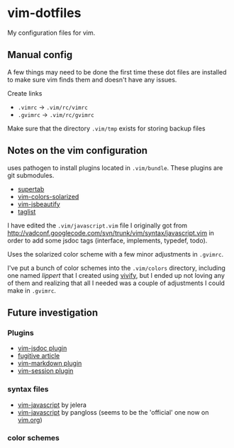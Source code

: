 vim-dotfiles
============

My configuration files for vim.

## Manual config ##

A few things may need to be done the first time these dot files
are installed to make sure vim finds them and doesn't have any issues.

Create links

- `.vimrc` -> `.vim/rc/vimrc`
- `.gvimrc` -> `.vim/rc/gvimrc`

Make sure that the directory `.vim/tmp` exists for storing backup files


## Notes on the vim configuration ##

uses pathogen to install plugins located in `.vim/bundle`.
These plugins are git submodules.

- [supertab][]
- [vim-colors-solarized][solarized]
- [vim-jsbeautify][jsbeautify]
- [taglist][]

I have edited the `.vim/javascript.vim` file I originally got from
<http://vadconf.googlecode.com/svn/trunk/vim/syntax/javascript.vim>
in order to add some jsdoc tags (interface, implements, typedef, todo).

Uses the solarized color scheme with a few minor adjustments in `.gvimrc`.

I've put a bunch of color schemes into the `.vim/colors` directory, including one named *lippert* that I created using [vivify][], but I ended up not loving any of them and realizing that all I needed was a couple of adjustments I could make in `.gvimrc`.

## Future investigation ##

### Plugins ###
- [vim-jsdoc plugin][vim-jsdoc]
- [fugitive article][fugitive]
- [vim-markdown plugin][vim-markdown]
- [vim-session plugin][vim-session]

### syntax files ###
- [vim-javascript][js-syntax-j] by jelera
- [vim-javascript][js-syntax-pg] by pangloss
  (seems to be the 'official' one now on [vim.org][vimorg-4452])

### color schemes ###



[supertab]: <https://github.com/ervandew/supertab> "supertab plugin on github"
[solarized]: <https://github.com/altercation/vim-colors-solarized> "solarized plugin on github"
[jsbeautify]: <https://github.com/maksimr/vim-jsbeautify> "vim-jsbeautify plugin on github"
[vim-jsdoc]: <https://github.com/heavenshell/vim-jsdoc> "vim-jsdoc plugin on github"
[fugitive]: <http://vimcasts.org/blog/2011/05/the-fugitive-series/> "article on vim fugitive plugin"
[vim-markdown]: <https://github.com/plasticboy/vim-markdown> "vim-markdown plugin by plasticboy on github"
[js-syntax-j]: <https://github.com/jelera/vim-javascript-syntax> "jelera's javascript syntax file on github"
[js-syntax-pg]: <https://github.com/pangloss> "pangloss's javascript syntax file on github"
[vimorg-4452]: <http://www.vim.org/scripts/script.php?script_id=4452> "vim.org javascript syntax file"
[vim-session]: <https://github.com/xolox/vim-session> "vim-session on github"
[taglist]: <http://vim-taglist.sourceforge.net/> "tag-list plugin on sourceforge"
[vivify]: <http://bytefluent.com/vivify/> "web tool to create vim color schemes"
